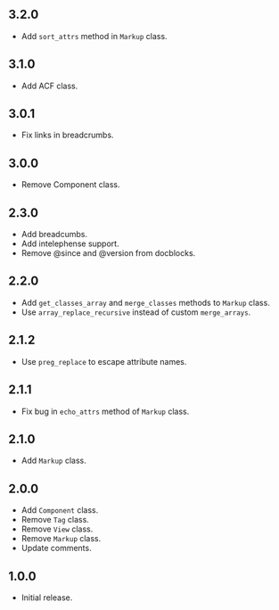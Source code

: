 ## 3.2.0

- Add `sort_attrs` method in `Markup` class.

## 3.1.0

- Add ACF class.

## 3.0.1

- Fix links in breadcrumbs.

## 3.0.0

- Remove Component class.

## 2.3.0

- Add breadcumbs.
- Add intelephense support.
- Remove @since and @version from docblocks.

## 2.2.0

- Add `get_classes_array` and `merge_classes` methods to `Markup` class.
- Use `array_replace_recursive` instead of custom `merge_arrays`.

## 2.1.2

- Use `preg_replace` to escape attribute names.

## 2.1.1

- Fix bug in `echo_attrs` method of `Markup` class.

## 2.1.0

- Add `Markup` class.

## 2.0.0

- Add `Component` class.
- Remove `Tag` class.
- Remove `View` class.
- Remove `Markup` class.
- Update comments.

## 1.0.0

- Initial release.
